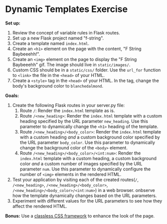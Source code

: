 # Dynamic Templates Exercise

**Set up:**
1. Review the concept of variable rules in Flask routes.
2. Set up a new Flask project named "f-string".
3. Create a template named `index.html`.
4. Create an `<h1>` element on the page with the content, "F String Baybeeehh!".
5. Create an `<img>` element on the page to display the "F String Baybeeehh" gif. The image should live in `static/images/`.
6. Custom CSS should be in a `static/css/` folder. Use the `url_for` function to `<link>` the file in the `<head>` of your HTML.
7. Create a `<style>` tag in the `<head>` of your HTML. In the tag, change the body's background color to `blanchedalmond`.

**Goals:**
1. Create the following Flask routes in your server.py file:
   1. Route `/`: Render the `index.html` template as is.
   2. Route `/<new_heading>`: Render the `index.html` template with a custom heading specified by the URL parameter `new_heading`. Use this parameter to dynamically change the `<h1>` heading of the template.
   3. Route `/<new_heading>/<body_color>`: Render the `index.html` template with a custom heading *and* a custom background color specified by the URL parameter `body_color`. Use this parameter to dynamically change the background color of the `<body>` element.
   4. Route `/<new_heading>/<body_color>/<int:num>`: Render the `index.html` template with a custom heading, a custom background color *and* a custom number of images specified by the URL parameter `num`. Use this parameter to dynamically configure the number of `<img>` elements in the rendered HTML.
2. Test your application by visiting each of the created routes(`/`, `/<new_heading>`, `/<new_heading>/<body_color>`, `/<new_heading>/<body_color>/<int:num>`) in a web browser. onbserve how the template dynamically changes based on the URL parameters.
3. Experiment with different values for the URL parameters to see how they affect the rendered HTML.

**Bonus:** Use a [classless CSS framework](https://blog.logrocket.com/comparing-classless-css-frameworks/) to enhance the look of the page.